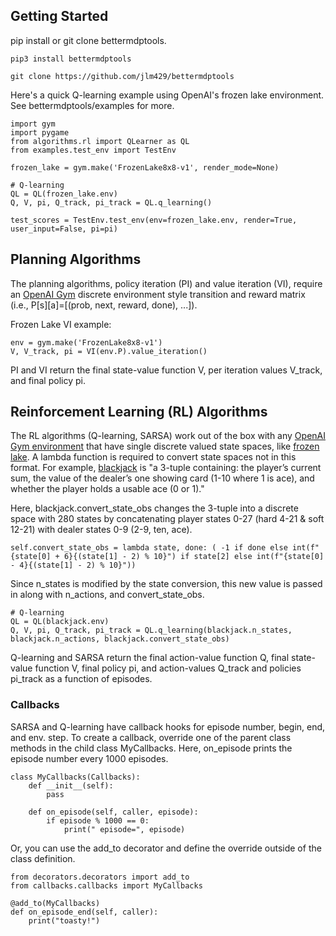 <h2>Getting Started</h2>

pip install or git clone bettermdptools.   

```
pip3 install bettermdptools
```

```
git clone https://github.com/jlm429/bettermdptools
```

Here's a quick Q-learning example using OpenAI's frozen lake environment. See bettermdptools/examples for more.  

```
import gym
import pygame
from algorithms.rl import QLearner as QL
from examples.test_env import TestEnv

frozen_lake = gym.make('FrozenLake8x8-v1', render_mode=None)

# Q-learning
QL = QL(frozen_lake.env)
Q, V, pi, Q_track, pi_track = QL.q_learning()

test_scores = TestEnv.test_env(env=frozen_lake.env, render=True, user_input=False, pi=pi)
```

<h2> Planning Algorithms </h2>

The planning algorithms, policy iteration (PI) and value iteration (VI), require an [OpenAI Gym](https://www.gymlibrary.ml/) discrete environment style transition and reward matrix (i.e., P[s][a]=[(prob, next, reward, done), ...]).  

Frozen Lake VI example:
```
env = gym.make('FrozenLake8x8-v1')
V, V_track, pi = VI(env.P).value_iteration()
```
PI and VI return the final state-value function V, per iteration values V_track, and final policy pi.  


<h2>Reinforcement Learning (RL) Algorithms</h2>

The RL algorithms (Q-learning, SARSA) work out of the box with any [OpenAI Gym environment](https://www.gymlibrary.ml/)  that have single discrete valued state spaces, like [frozen lake](https://www.gymlibrary.ml/environments/toy_text/frozen_lake/#observation-space). 
A lambda function is required to convert state spaces not in this format.  For example, [blackjack](https://www.gymlibrary.ml/environments/toy_text/blackjack/#observation-space) is "a 3-tuple containing: the player’s current sum, the value of the dealer’s one showing card (1-10 where 1 is ace), and whether the player holds a usable ace (0 or 1)." 

Here, blackjack.convert_state_obs changes the 3-tuple into a discrete space with 280 states by concatenating player states 0-27 (hard 4-21 & soft 12-21) with dealer states 0-9 (2-9, ten, ace).   

```
self.convert_state_obs = lambda state, done: ( -1 if done else int(f"{state[0] + 6}{(state[1] - 2) % 10}") if state[2] else int(f"{state[0] - 4}{(state[1] - 2) % 10}"))
```
 
Since n_states is modified by the state conversion, this new value is passed in along with n_actions, and convert_state_obs.    
  
```
# Q-learning
QL = QL(blackjack.env)
Q, V, pi, Q_track, pi_track = QL.q_learning(blackjack.n_states, blackjack.n_actions, blackjack.convert_state_obs)
```
Q-learning and SARSA return the final action-value function Q, final state-value function V, final policy pi, and action-values Q_track and policies pi_track as a function of episodes.  

<h3> Callbacks </h3>

SARSA and Q-learning have callback hooks for episode number, begin, end, and env. step.   To create a callback, override one of the parent class methods in the child class MyCallbacks.  Here, on_episode prints the episode number every 1000 episodes.

```
class MyCallbacks(Callbacks):
    def __init__(self):
        pass

    def on_episode(self, caller, episode):
        if episode % 1000 == 0:
            print(" episode=", episode)
```

Or, you can use the add_to decorator and define the override outside of the class definition. 

```
from decorators.decorators import add_to
from callbacks.callbacks import MyCallbacks

@add_to(MyCallbacks)
def on_episode_end(self, caller):
	print("toasty!")
```
